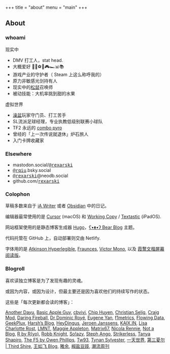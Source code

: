 +++
title = "about"
menu = "main"
+++

## About

### whoami

现实中

- DMV 打工人，stat head.
- 大概爱好 🚶🎷⚽🏀🎮🏎️📊📚
- 游戏产业的守护者（ Steam 上这么称呼我的）
- 原力非敏感光剑持有人
- 现实中的[松鼠](https://thevarsity.ca/2003/02/10/breeding-unease-in-queens-park/)召唤师
- 被动技能：大机率挑到甜的水果

虚拟世界

- [澡盆](https://splatoonwiki.org/wiki/Bloblobber)玩家守门员、打工苦手
- SL流派足球经理，专业执教低级别联赛小球队
- TF2 永远的 [combo pyro](https://www.youtube.com/watch?v=3gh47cWmOxI)
- 曾经的「上一次传说就退休」炉石旅人
- 入门卡牌收藏家

### Elsewhere

- mastodon.social/<kbd>[@rexarski](https://mastodon.social/@rexarski)</kbd>
- <kbd>[@rqiu](https://bsky.app/profile/rqiu.bsky.social)</kbd>.bsky.social
- <kbd>[@rexarski](https://neodb.social/users/rexarski/)</kbd>@neodb.social
- github.com/<kbd>[rexarski](https://github.com/rexarski)</kbd>
<!-- - <kbd>[异常](https://outlier.rexarski.com/)</kbd> -->

### Colophon

草稿多数来自于 [iA Writer](https://ia.net/writer) 或者 [Obsidian](https://obsidian.md) 中的日记。

编辑器最常使用的是 [Cursor](https://cursor.com/en) (macOS) 和 [Working Copy](https://workingcopy.app) / [Textastic](https://www.textasticapp.com) (iPadOS).

网站框架使用的是静态博客生成器 [Hugo](https://gohugo.io)，[ʕ•ᴥ•ʔ Bear Blog](https://github.com/janraasch/hugo-bearblog/) 主题。

代码托管在 GitHub 上，自动部署则交由 Netlify.

字体用的是 [Atkinson Hyperlegible](https://www.brailleinstitute.org/freefont/), [Fraunces](https://fraunces.undercase.xyz), [Victor Mono](https://rubjo.github.io/victor-mono/), 以及 [霞鹜文楷屏幕阅读版](https://github.com/lxgw/LxgwWenKai-Screen/)。

### Blogroll

喜欢读独立博客是为了发现有趣的灵魂。

或因为内容，或因为设计，但最主要还是因为喜欢他们的持续写作的状态。

这些是「每次更新都会读的博客」：

[Another Dayu](https://anotherdayu.com), [Basic Apple Guy](https://basicappleguy.com), [cbvivi](https://cbvivi.today), [Chip Huyen](https://huyenchip.com/blog/), [Christian Selig](https://christianselig.com), [Craig Mod](https://craigmod.com/), [Daring Fireball](https://daringfireball.net), [Dr Dominic Royé](https://dominicroye.github.io/blog/), [Eugene Yan](https://eugeneyan.com/writing/), [f1metrics](https://f1metrics.wordpress.com), [Flowing Data](https://flowingdata.com), [GeekPlux](https://geekplux.com/posts), [Harsh’s Blog](https://blog.harsh17.in/posts/), [HeyDingus](https://heydingus.net), [Jeroen Janssens](https://jeroenjanssens.com/blog/), [KAIX.IN](https://kaix.in/2025/), [Lisa Charlotte Rost](https://lisacharlottemuth.com/articles), [LMNT](https://lmnt.me), [Maggie Appleton](https://maggieappleton.com), [Matrix67](https://matrix67.com/blog/), [Nicola Rennie](https://nrennie.rbind.io/blog/), [Not a Blog](https://georgerrmartin.com/notablog/), [R by R(yo)](https://ryo-n7.github.io), [Robb Knight](https://rknight.me/blog/), [So!azy](https://blog.solazy.me/Daily/), [Steph Ango](https://stephango.com), [Strikerless](https://strikerless.com), [Tanya Shapiro](https://www.tanyashapiro.com), [The F5 by Owen Phillips](https://thef5.substack.com), [Tw93](https://tw93.fun), [Tynan Sylvester](https://tynansylvester.com/blog/), [一天世界](https://blog.yitianshijie.net), [第三夏尔 | Third Shire](https://thirdshire.com), [王如飞 Blog](https://wangrufei.com), [雅余](https://yayu.net), [椒盐豆豉](https://blog.douchi.space), [潮流周刊](https://weekly.tw93.fun)
